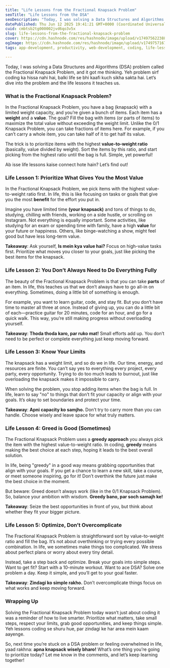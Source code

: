```yaml
---
title: "Life Lessons from the Fractional Knapsack Problem"
seoTitle: "Life Lessons from the DSA"
seoDescription: "Today, I was solving a Data Structures and Algorithms (DSA) problem called the Fractional Knapsack Problem, and it got me thinking. Yeh problem sirf coding."
datePublished: Thu Jun 12 2025 19:41:21 GMT+0000 (Coordinated Universal Time)
cuid: cmbtsb2tg000002jvd6qo3v5x
slug: life-lessons-from-the-fractional-knapsack-problem
cover: https://cdn.hashnode.com/res/hashnode/image/upload/v1749756223882/f5ee9932-93b9-42ce-8f44-8176f77db827.png
ogImage: https://cdn.hashnode.com/res/hashnode/image/upload/v1749757167852/087d37a1-dc57-421f-bb42-18f9818bbd0f.png
tags: app-development, productivity, web-development, coding, life-lessons, dsa, problem-solving-skills, dp

---
```


Today, I was solving a Data Structures and Algorithms (DSA) problem called the Fractional Knapsack Problem, and it got me thinking. Yeh problem sirf coding ka hissa nahi hai, balki life se bhi kaafi kuch sikha sakta hai. Let’s dive into the problem and the life lessons it teaches us.

### **What is the Fractional Knapsack Problem?**

In the Fractional Knapsack Problem, you have a bag (knapsack) with a limited weight capacity, and you’re given a bunch of items. Each item has a **weight** and a **value**. The goal? Fill the bag with items (or parts of items) to maximize the total value without exceeding the weight limit. Unlike the 0/1 Knapsack Problem, you can take fractions of items here. For example, if you can’t carry a whole item, you can take half of it to get half its value.

The trick is to prioritize items with the highest **value-to-weight ratio** (basically, value divided by weight). Sort the items by this ratio, and start picking from the highest ratio until the bag is full. Simple, yet powerful!

Ab isse life lessons kaise connect hote hain? Let’s find out!

### **Life Lesson 1: Prioritize What Gives You the Most Value**

In the Fractional Knapsack Problem, we pick items with the highest value-to-weight ratio first. In life, this is like focusing on tasks or goals that give you the most **benefit** for the effort you put in.

Imagine you have limited time **(your knapsack)** and tons of things to do, studying, chilling with friends, working on a side hustle, or scrolling on Instagram. Not everything is equally important. Some activities, like studying for an exam or spending time with family, have a high **value** for your future or happiness. Others, like binge-watching a show, might feel good but have less long-term value.

**Takeaway**: Ask yourself, **Is mein kya value hai?** Focus on high-value tasks first. Prioritize what moves you closer to your goals, just like picking the best items for the knapsack.

### **Life Lesson 2: You Don’t Always Need to Do Everything Fully**

The beauty of the Fractional Knapsack Problem is that you can take **parts** of an item. In life, this teaches us that we don’t always have to go all-in on everything. Sometimes, doing a little bit of something is enough.

For example, you want to learn guitar, code, and stay fit. But you don’t have time to master all three at once. Instead of giving up, you can do a little bit of each—practice guitar for 20 minutes, code for an hour, and go for a quick walk. This way, you’re still making progress without overloading yourself.

**Takeaway**: **Thoda thoda karo, par ruko mat!** Small efforts add up. You don’t need to be perfect or complete everything just keep moving forward.

### **Life Lesson 3: Know Your Limits**

The knapsack has a weight limit, and so do we in life. Our time, energy, and resources are finite. You can’t say yes to everything every project, every party, every opportunity. Trying to do too much leads to burnout, just like overloading the knapsack makes it impossible to carry.

When solving the problem, you stop adding items when the bag is full. In life, learn to say "no" to things that don’t fit your capacity or align with your goals. It’s okay to set boundaries and protect your time.

**Takeaway**: **Apni capacity ko samjho.** Don’t try to carry more than you can handle. Choose wisely and leave space for what truly matters.

### **Life Lesson 4: Greed is Good (Sometimes)**

The Fractional Knapsack Problem uses a **greedy approach** you always pick the item with the highest value-to-weight ratio. In coding, **greedy** means making the best choice at each step, hoping it leads to the best overall solution.

In life, being "greedy" in a good way means grabbing opportunities that align with your goals. If you get a chance to learn a new skill, take a course, or meet someone inspiring, go for it! Don’t overthink the future just make the best choice in the moment.

But beware: Greed doesn’t always work (like in the 0/1 Knapsack Problem). So, balance your ambition with wisdom. **Greedy bano, par soch samajh ke!**

**Takeaway**: Seize the best opportunities in front of you, but think about whether they fit your bigger picture.

### **Life Lesson 5: Optimize, Don’t Overcomplicate**

The Fractional Knapsack Problem is straightforward sort by value-to-weight ratio and fill the bag. It’s not about overthinking or trying every possible combination. In life, we sometimes make things too complicated. We stress about perfect plans or worry about every tiny detail.

Instead, take a step back and optimize. Break your goals into simple steps. Want to get fit? Start with a 10-minute workout. Want to ace DSA? Solve one problem a day. Keep it simple, and you’ll get to your goal faster.

**Takeaway**: **Zindagi ko simple rakho.** Don’t overcomplicate things focus on what works and keep moving forward.

### **Wrapping Up**

Solving the Fractional Knapsack Problem today wasn’t just about coding it was a reminder of how to live smarter. Prioritize what matters, take small steps, respect your limits, grab good opportunities, and keep things simple. Yeh lessons coding se shuru hue, par zindagi ke har area mein kaam aayenge.

So, next time you’re stuck on a DSA problem or feeling overwhelmed in life, yaad rakhna: **apna knapsack wisely bharo!** What’s one thing you’re going to prioritize today? Let me know in the comments, and let’s keep learning together!